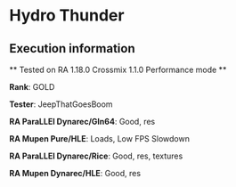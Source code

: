 # Hydro Thunder 

## Execution information


** Tested on RA 1.18.0 Crossmix 1.1.0 Performance mode **


**Rank**: GOLD


**Tester**: JeepThatGoesBoom



**RA ParaLLEl Dynarec/Gln64**: Good, res


**RA Mupen Pure/HLE**: Loads, Low FPS Slowdown


**RA ParaLLEl Dynarec/Rice**: Good, res, textures


**RA Mupen Dynarec/HLE**: Good, res